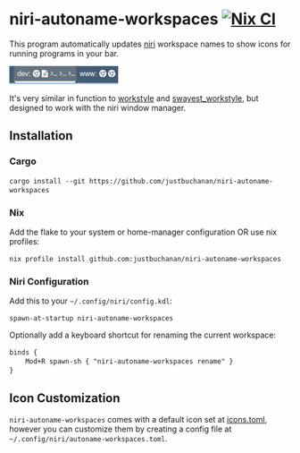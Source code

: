 # niri-autoname-workspaces [![Nix CI](https://github.com/justbuchanan/niri-autoname-workspaces/actions/workflows/nix.yml/badge.svg)](https://github.com/justbuchanan/niri-autoname-workspaces/actions/workflows/nix.yml)

This program automatically updates [niri](https://github.com/YaLTeR/niri) workspace names to show icons for running programs in your bar.

![screenshot](screenshot.png)

It's very similar in function to [workstyle](https://github.com/pierrechevalier83/workstyle/tree/main) and [swayest_workstyle](https://github.com/Lyr-7D1h/swayest_workstyle), but designed to work with the niri window manager.

## Installation

### Cargo

```
cargo install --git https://github.com/justbuchanan/niri-autoname-workspaces
```

### Nix

Add the flake to your system or home-manager configuration OR use nix profiles:

```
nix profile install github.com:justbuchanan/niri-autoname-workspaces
```

### Niri Configuration

Add this to your `~/.config/niri/config.kdl`:

```
spawn-at-startup niri-autoname-workspaces
```

Optionally add a keyboard shortcut for renaming the current workspace:

```
binds {
    Mod+R spawn-sh { "niri-autoname-workspaces rename" }
}
```

## Icon Customization

`niri-autoname-workspaces` comes with a default icon set at [icons.toml](./icons.toml), however you can customize them by creating a config file at `~/.config/niri/autoname-workspaces.toml`.
